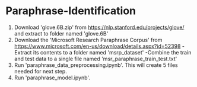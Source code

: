 # Paraphrase-Identification

1. Download 'glove.6B.zip' from https://nlp.stanford.edu/projects/glove/ and extract to folder named 'glove.6B'
2. Download the 'Microsoft Research Paraphrase Corpus' from https://www.microsoft.com/en-us/download/details.aspx?id=52398
        -Extract its contents to a folder named 'msrp_dataset'
        -Combine the train and test data to a single file named 'msr_paraphrase_train_test.txt'
2. Run 'paraphrase_data_preprocessing.ipynb'. 
        This will create 5 files needed for next step.
3. Run 'paraphrase_model.ipynb'.
         
